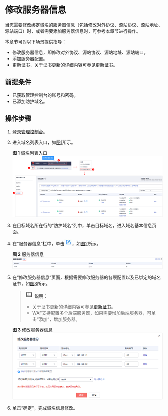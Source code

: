 # 修改服务器信息<a name="waf_01_0001"></a>

当您需要修改绑定域名的服务器信息（包括修改对外协议、源站协议、源站地址、源站端口）时，或者需要添加服务器信息时，可参考本章节进行操作。

本章节可对以下场景提供指导：

-   修改服务器信息，即修改对外协议、源站协议、源站地址、源站端口。
-   添加服务器配置。
-   更新证书，关于证书更新的详细内容可参见[更新证书](更新证书.md)。

## 前提条件<a name="section2256777914731"></a>

-   已获取管理控制台的账号和密码。
-   已添加防护域名。

## 操作步骤<a name="section99661953135418"></a>

1.  [登录管理控制台](https://console.huaweicloud.com/?locale=zh-cn)。
2.  进入域名列表入口，如[图1](#waf_01_0079_fig1373412710218)所示。

    **图 1**  域名列表入口<a name="waf_01_0079_fig1373412710218"></a>  
    ![](figures/域名列表入口.png "域名列表入口")

3.  在目标域名所在行的“防护域名“列中，单击目标域名，进入域名基本信息页面。
4.  在“服务器信息“栏中，单击![](figures/icon-edit.jpg)，如[图2](#fig165215137120)所示。

    **图 2**  服务器信息<a name="fig165215137120"></a>  
    ![](figures/服务器信息.png "服务器信息")

5.  在“修改服务器信息“页面，根据需要修改服务器的各项配置以及已绑定的域名证书，如[图3](#fig828241818418)所示。

    >![](public_sys-resources/icon-note.gif) **说明：**   
    >-   关于证书更新的详细内容可参见[更新证书](更新证书.md)。  
    >-   WAF支持配置多个后端服务器，如果需要增加后端服务器，可单击“添加“，增加服务器。  

    **图 3**  修改服务器信息<a name="fig828241818418"></a>  
    ![](figures/修改服务器信息.png "修改服务器信息")

6.  单击“确定“，完成域名信息修改。

